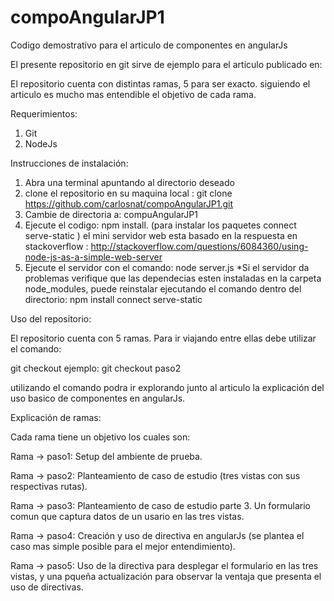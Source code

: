 # compoAngularJP1
Codigo demostrativo para el articulo de componentes en angularJs

El presente repositorio en git sirve de ejemplo para el articulo publicado en: 

El repositorio cuenta con distintas ramas, 5 para ser exacto. siguiendo el articulo es mucho mas entendible el objetivo de cada rama.

Requerimientos:
1) Git
2) NodeJs

Instrucciones de instalación:
1) Abra una terminal apuntando al directorio deseado 
2) clone el repositorio en su maquina local : git clone https://github.com/carlosnat/compoAngularJP1.git
3) Cambie de directoria a: compuAngularJP1
4) Ejecute el codigo: npm install. (para instalar los paquetes connect serve-static ) el mini servidor web esta basado en la respuesta en stackoverflow : http://stackoverflow.com/questions/6084360/using-node-js-as-a-simple-web-server
5) Ejecute el servidor con el comando: node server.js
*Si el servidor da problemas verifique que las dependecias esten instaladas en la carpeta node_modules, puede reinstalar ejecutando el comando dentro del directorio: npm install connect serve-static

Uso del repositorio:

El repositorio cuenta con 5 ramas. Para ir viajando entre ellas debe utilizar el comando:

git checkout <nombreDeRama> ejemplo: git checkout paso2

utilizando el comando podra ir explorando junto al articulo la explicación del uso basico de componentes en angularJs.


Explicación de ramas:

Cada rama tiene un objetivo los cuales son:

Rama -> paso1: Setup del ambiente de prueba.

Rama -> paso2: Planteamiento de caso de estudio (tres vistas con sus respectivas rutas).

Rama -> paso3: Planteamiento de caso de estudio parte 3. Un formulario comun que captura datos de un usario en las tres vistas.

Rama -> paso4: Creación y uso de directiva en angularJs (se plantea el caso mas simple posible para el mejor entendimiento).

Rama -> paso5: Uso de la directiva para desplegar el formulario en las tres vistas, y una pqueña actualización para observar la ventaja que presenta el uso de directivas.
